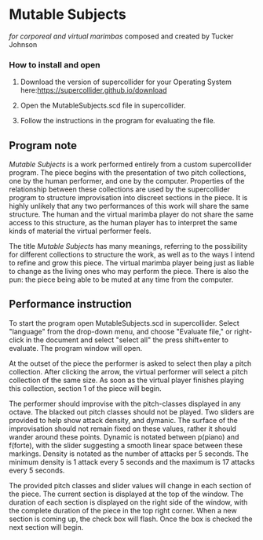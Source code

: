 # Mutable Subjects
*for corporeal and virtual marimbas*
composed and created by Tucker Johnson

### How to install and open

1. Download the version of supercollider for your Operating System here:https://supercollider.github.io/download

2. Open the MutableSubjects.scd file in supercollider.

3. Follow the instructions in the program for evaluating the file.


## Program note
*Mutable Subjects* is a work performed entirely from a custom supercollider program. The piece begins with the presentation of two pitch collections, one by the human performer, and one by the computer. Properties of the relationship between these collections are used by the supercollider program to structure improvisation into  discreet sections in the piece. It is highly unlikely that any two performances of this work will share the same structure. The human and the virtual marimba player do not share the same access to this structure, as the human player has to interpret the same kinds of material the virtual performer feels.

The title *Mutable Subjects* has many meanings, referring to the possibility for different collections to structure the work, as well as to the ways I intend to refine and grow this piece. The virtual marimba player being just as liable to change as the living ones who may perform the piece. There is also the pun: the piece being able to be muted at any time from the computer.


## Performance instruction

To start the program open MutableSubjects.scd in supercollider. Select "language" from the drop-down menu, and choose "Evaluate file," or right-click in the document and select "select all" the press shift+enter to evaluate. The program window will open.

At the outset of the piece the performer is asked to select then play a pitch collection.
After clicking the arrow, the virtual performer will select a pitch collection of the same size.
As soon as the virtual player finishes playing this collection, section 1 of the piece will begin.

The performer should improvise with the pitch-classes displayed in any octave.
The blacked out pitch classes should not be played.
Two sliders are provided to help show attack density, and dymanic.
The surface of the improvisation should not remain fixed on these values, rather it should wander around these points.
Dynamic is notated between p(piano) and f(forte), with the slider suggesting a smooth linear space between these markings.
Density is notated as the number of attacks per 5 seconds.
The minimum density is 1 attack every 5 seconds and the maximum is 17 attacks every 5 seconds.

The provided pitch classes and slider values will change in each section of the piece.
The current section is displayed at the top of the window.
The duration of each section is displayed on the right side of the window, with the complete duration of the piece in the top right corner.
When a new section is coming up, the check box will flash. Once the box is checked the next section will begin.

